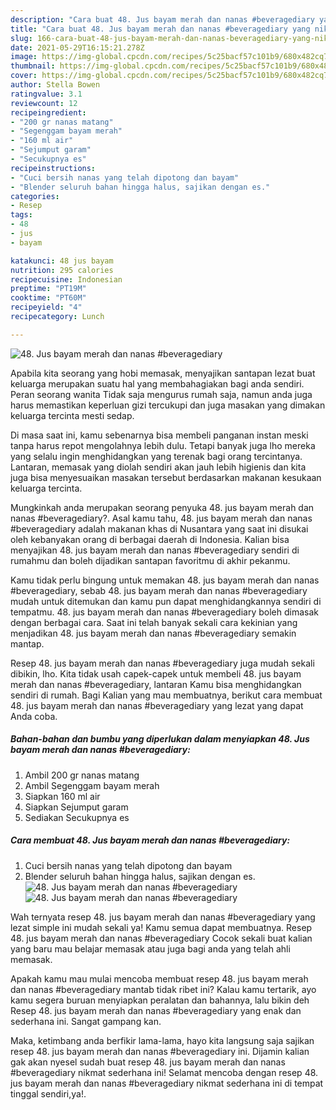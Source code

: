 ```yaml
---
description: "Cara buat 48. Jus bayam merah dan nanas #beveragediary yang nikmat Untuk Jualan"
title: "Cara buat 48. Jus bayam merah dan nanas #beveragediary yang nikmat Untuk Jualan"
slug: 166-cara-buat-48-jus-bayam-merah-dan-nanas-beveragediary-yang-nikmat-untuk-jualan
date: 2021-05-29T16:15:21.278Z
image: https://img-global.cpcdn.com/recipes/5c25bacf57c101b9/680x482cq70/48-jus-bayam-merah-dan-nanas-beveragediary-foto-resep-utama.jpg
thumbnail: https://img-global.cpcdn.com/recipes/5c25bacf57c101b9/680x482cq70/48-jus-bayam-merah-dan-nanas-beveragediary-foto-resep-utama.jpg
cover: https://img-global.cpcdn.com/recipes/5c25bacf57c101b9/680x482cq70/48-jus-bayam-merah-dan-nanas-beveragediary-foto-resep-utama.jpg
author: Stella Bowen
ratingvalue: 3.1
reviewcount: 12
recipeingredient:
- "200 gr nanas matang"
- "Segenggam bayam merah"
- "160 ml air"
- "Sejumput garam"
- "Secukupnya es"
recipeinstructions:
- "Cuci bersih nanas yang telah dipotong dan bayam"
- "Blender seluruh bahan hingga halus, sajikan dengan es."
categories:
- Resep
tags:
- 48
- jus
- bayam

katakunci: 48 jus bayam 
nutrition: 295 calories
recipecuisine: Indonesian
preptime: "PT19M"
cooktime: "PT60M"
recipeyield: "4"
recipecategory: Lunch

---
```



![48. Jus bayam merah dan nanas #beveragediary](https://img-global.cpcdn.com/recipes/5c25bacf57c101b9/680x482cq70/48-jus-bayam-merah-dan-nanas-beveragediary-foto-resep-utama.jpg)

Apabila kita seorang yang hobi memasak, menyajikan santapan lezat buat keluarga merupakan suatu hal yang membahagiakan bagi anda sendiri. Peran seorang  wanita Tidak saja mengurus rumah saja, namun anda juga harus memastikan keperluan gizi tercukupi dan juga masakan yang dimakan keluarga tercinta mesti sedap.

Di masa  saat ini, kamu sebenarnya bisa membeli panganan instan meski tanpa harus repot mengolahnya lebih dulu. Tetapi banyak juga lho mereka yang selalu ingin menghidangkan yang terenak bagi orang tercintanya. Lantaran, memasak yang diolah sendiri akan jauh lebih higienis dan kita juga bisa menyesuaikan masakan tersebut berdasarkan makanan kesukaan keluarga tercinta. 



Mungkinkah anda merupakan seorang penyuka 48. jus bayam merah dan nanas #beveragediary?. Asal kamu tahu, 48. jus bayam merah dan nanas #beveragediary adalah makanan khas di Nusantara yang saat ini disukai oleh kebanyakan orang di berbagai daerah di Indonesia. Kalian bisa menyajikan 48. jus bayam merah dan nanas #beveragediary sendiri di rumahmu dan boleh dijadikan santapan favoritmu di akhir pekanmu.

Kamu tidak perlu bingung untuk memakan 48. jus bayam merah dan nanas #beveragediary, sebab 48. jus bayam merah dan nanas #beveragediary mudah untuk ditemukan dan kamu pun dapat menghidangkannya sendiri di tempatmu. 48. jus bayam merah dan nanas #beveragediary boleh dimasak dengan berbagai cara. Saat ini telah banyak sekali cara kekinian yang menjadikan 48. jus bayam merah dan nanas #beveragediary semakin mantap.

Resep 48. jus bayam merah dan nanas #beveragediary juga mudah sekali dibikin, lho. Kita tidak usah capek-capek untuk membeli 48. jus bayam merah dan nanas #beveragediary, lantaran Kamu bisa menghidangkan sendiri di rumah. Bagi Kalian yang mau membuatnya, berikut cara membuat 48. jus bayam merah dan nanas #beveragediary yang lezat yang dapat Anda coba.

<!--inarticleads1-->

##### Bahan-bahan dan bumbu yang diperlukan dalam menyiapkan 48. Jus bayam merah dan nanas #beveragediary:

1. Ambil 200 gr nanas matang
1. Ambil Segenggam bayam merah
1. Siapkan 160 ml air
1. Siapkan Sejumput garam
1. Sediakan Secukupnya es




<!--inarticleads2-->

##### Cara membuat 48. Jus bayam merah dan nanas #beveragediary:

1. Cuci bersih nanas yang telah dipotong dan bayam
1. Blender seluruh bahan hingga halus, sajikan dengan es.
<img src="https://img-global.cpcdn.com/steps/5a8e3bd97c4eed1f/160x128cq70/48-jus-bayam-merah-dan-nanas-beveragediary-langkah-memasak-2-foto.jpg" alt="48. Jus bayam merah dan nanas #beveragediary"><img src="https://img-global.cpcdn.com/steps/b3d9e538b62a63fe/160x128cq70/48-jus-bayam-merah-dan-nanas-beveragediary-langkah-memasak-2-foto.jpg" alt="48. Jus bayam merah dan nanas #beveragediary">



Wah ternyata resep 48. jus bayam merah dan nanas #beveragediary yang lezat simple ini mudah sekali ya! Kamu semua dapat membuatnya. Resep 48. jus bayam merah dan nanas #beveragediary Cocok sekali buat kalian yang baru mau belajar memasak atau juga bagi anda yang telah ahli memasak.

Apakah kamu mau mulai mencoba membuat resep 48. jus bayam merah dan nanas #beveragediary mantab tidak ribet ini? Kalau kamu tertarik, ayo kamu segera buruan menyiapkan peralatan dan bahannya, lalu bikin deh Resep 48. jus bayam merah dan nanas #beveragediary yang enak dan sederhana ini. Sangat gampang kan. 

Maka, ketimbang anda berfikir lama-lama, hayo kita langsung saja sajikan resep 48. jus bayam merah dan nanas #beveragediary ini. Dijamin kalian gak akan nyesel sudah buat resep 48. jus bayam merah dan nanas #beveragediary nikmat sederhana ini! Selamat mencoba dengan resep 48. jus bayam merah dan nanas #beveragediary nikmat sederhana ini di tempat tinggal sendiri,ya!.


